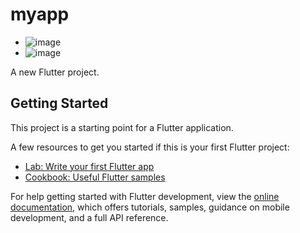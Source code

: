 # myapp
- ![image](https://github.com/user-attachments/assets/726b9767-5a91-4fc8-bac2-7032dd4dfe55)
- ![image](https://github.com/user-attachments/assets/232f0bab-ecac-4f16-a278-96ffa5123ad0)


A new Flutter project.

## Getting Started

This project is a starting point for a Flutter application.

A few resources to get you started if this is your first Flutter project:

- [Lab: Write your first Flutter app](https://docs.flutter.dev/get-started/codelab)
- [Cookbook: Useful Flutter samples](https://docs.flutter.dev/cookbook)

For help getting started with Flutter development, view the
[online documentation](https://docs.flutter.dev/), which offers tutorials,
samples, guidance on mobile development, and a full API reference.
